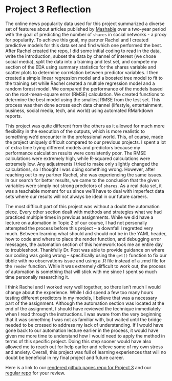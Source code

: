 # Project 3 Reflection

The online news popularity data used for this project summarized a diverse set of features about articles published by [Mashable](http://www.mashable.com) over a two-year period with the goal of predicting the number of `shares` in social networks - a proxy for popularity.  To achieve this goal, my partner Rachel and I created predictive models for this data set and find which one performed the best. After Rachel created the repo, I did some initial coding to read in the data, write the introduction, subset the data by channel of interest (we chose social media), split the data into a training and test set, and compete my section of the EDA using summary statistics for the shares variable and scatter plots to determine correlation between predictor variables.  I then created a simple linear regression model and a boosted tree model to fit to the training set while Rachel created a multiple regression model and a random forest model.  We compared the performance of the models based on the root-mean-square error (RMSE) calculation. We created functions to determine the best model using the smallest RMSE from the test set. This process was then done across each data channel (lifestyle, entertainment, business, social media, tech, and world) using automated RMarkdown reports.

This project was quite different from the others as it allowed for much more flexibility in the execution of the outputs, which is more realistic to something we’d encounter in the professional world.  This, of course, made the project uniquely difficult compared to our previous projects.  I spent a lot of extra time trying different models and predictors because my performance calculation results were consistently poor.  The RMSE calculations were extremely high, while R-squared calculations were extremely low. Any adjustments I tried to make only slightly changed the calculations, so I thought I was doing something wrong. However, after reaching out to my partner Rachel, she was experiencing the same issues.  In our search for better results, we came to the conclusion that the given variables were simply not strong predictors of `shares`.  As a real data set, it was a teachable moment for us since we’ll have to deal with imperfect data sets where our results will not always be ideal in our future careers.

The most difficult part of this project was without a doubt the automation piece.  Every other section dealt with methods and strategies what we had practiced multiple times in previous assignments. While we did have a lecture on automation in Topic 2 of our course, I had not personally attempted the process before this project – a downfall I regretted very much.  Between learning what should and should not be in the YAML header, how to code and where to place the render function, and debugging error messages, the automation section of this homework took me an entire day to troubleshoot.  Thankfully Dr. Post was able to provide guidance on where our coding was going wrong – specifically using the `get()` function to fix our tibble with no observations issue and using a .R file instead of a .rmd file for the `render` function.  While it was extremely difficult to work out, the process of automation is something that will stick with me since I spent so much time personally researching it.

I think Rachel and I worked very well together, so there isn’t much I would change about the experience.  While I did spend a few too many hours testing different predictors in my models, I believe that was a necessary part of the assignment.  Although the automation section was located at the end of the assignment, I should have reviewed the technique immediately when I read through the instructions. I was aware from the very beginning that it was something I was not as familiar with, but waited until the bridge needed to be crossed to address my lack of understanding.  If I would have gone back to our automation lecture earlier in the process, it would have given me more time to understand how I would need to apply the method in terms of this specific project.  Doing this step sooner would have also allowed me to reach out for help earlier and relieve some of my own stress and anxiety.  Overall, this project was full of learning experiences that will no doubt be beneficial in my final project and future career.

Here is a link to our [rendered github pages repo for Project 3]( https://rlhardy2.github.io/ST-558-Project-3/)  and our [regular repo](https://github.com/rlhardy2/ST-558-Project-3) for your review.

